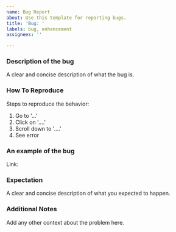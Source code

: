```yaml
---
name: Bug Report
about: Use this template for reporting bugs.
title: 'Bug: '
labels: bug, enhancement
assignees: ''

---
```


### Description of the bug

A clear and concise description of what the bug is.

### How To Reproduce

Steps to reproduce the behavior:

1. Go to '...'
2. Click on '....'
3. Scroll down to '....'
4. See error

### An example of the bug

<!--
  A zip file or github repo with the failure is the best,
  but if it's a simple failure which requires just a spec file,
  then please use one of the preconfigured templates:
  - codesandbox: https://codesandbox.io/p/sandbox/github/help-me-mom/ng-mocks-sandbox/tree/master/?file=/src/test.spec.ts
  - stackblitz: https://stackblitz.com/github/help-me-mom/ng-mocks-sandbox?file=src/test.spec.ts
-->

Link:

### Expectation

A clear and concise description of what you expected to happen.

### Additional Notes

Add any other context about the problem here.
